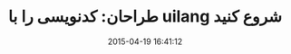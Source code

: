 ---
layout: post
title: "طراحان: کدنویسی را با uilang شروع کنید"
date: 2015-04-19 16:41:12
section: article
tags: css html
link: "http://hive.ir/%D8%B7%D8%B1%D8%A7%D8%AD%D8%A7%D9%86-%DA%A9%D8%AF%D9%86%D9%88%DB%8C%D8%B3%DB%8C-%D8%B1%D8%A7-%D8%A8%D8%A7-uilang-%D8%B4%D8%B1%D9%88%D8%B9-%DA%A9%D9%86%DB%8C%D8%AF/"
user: "پیام صادری"
user_link: "http://saderi.com/blog/"
---